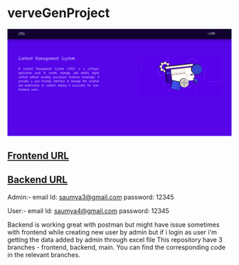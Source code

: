 # verveGenProject
![alt](https://github.com/somanshu63/verveGenProject/blob/backend/cms.png)
## [Frontend URL](https://verve-gen-project.vercel.app/)
## [Backend URL](https://vervegenproject.onrender.com)

Admin:-
email Id: saumya3@gmail.com
password: 12345

User:-
email Id: saumya4@gmail.com
password: 12345

Backend is working great with postman but might have issue sometimes with frontend while creating new user by admin but if i login as user i'm getting the data added by admin through excel file
This repository have 3 branches - frontend, backend, main. You can find the corresponding code in the relevant branches.

